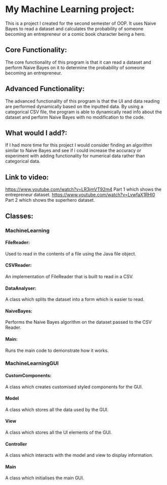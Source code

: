 
# My Machine Learning project:
This is a project I created for the second semester of OOP. It uses
Naive Bayes to read a dataset and calculates the probability of
someone becoming an entrepreneur or a comic book character being a hero.

## Core Functionality:
The core functionality of this program is that it can read a dataset and perform Naive Bayes on it
to determine the probability of someone becoming an entrepreneur.

## Advanced Functionality:
The advanced functionality of this program is that the UI and data reading
are performed dynamically based on the inputted data. By using a categorical
CSV file, the program is able to dynamically read info about the dataset
and perform Naive Bayes with no modification to the code.

## What would I add?:
If I had more time for this project I would consider finding an algorithm similar
to Naive Bayes and see if i could increase the accuracy or experiment with adding
functionality for numerical data rather than categorical data.

## Link to video:
https://www.youtube.com/watch?v=LR3jmVT92m4 Part 1 which shows the entrepreneur dataset.
https://www.youtube.com/watch?v=LvwfaX1RHl0 Part 2 which shows the superhero dataset.



## Classes:
### MachineLearning
#### FileReader:
Used to read in the contents of a file using the Java file object.

#### CSVReader:
An implementation of FileReader that is built to read in a CSV.

#### DataAnalyser:
A class which splits the dataset into a form which is easier to read.

#### NaiveBayes:
Performs the Naive Bayes algorithm on the dataset passed to the CSV Reader.

#### Main:
Runs the main code to demonstrate how it works.

### MachineLearningGUI

#### CustomComponents:
A class which creates customised styled components for the GUI.

#### Model
A class which stores all the data used by the GUI.

#### View
A class which stores all the UI elements of the GUI.

#### Controller
A class which interacts with the model and view to display information.

#### Main
A class which initialises the main GUI.
